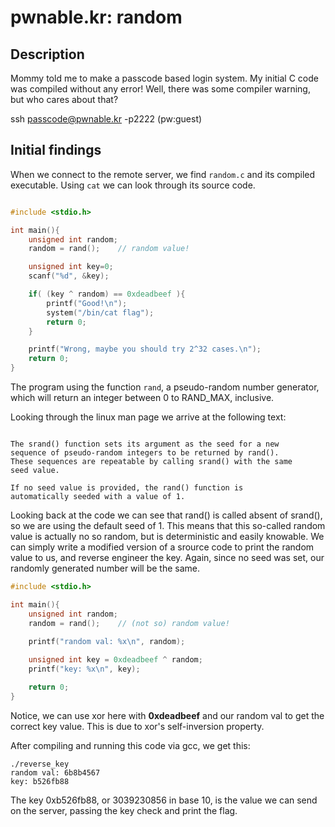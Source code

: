 # pwnable.kr: random

## Description

Mommy told me to make a passcode based login system.
My initial C code was compiled without any error!
Well, there was some compiler warning, but who cares about that?

ssh passcode@pwnable.kr -p2222 (pw:guest)


## Initial findings

When we connect to the remote server, we find `random.c` and its compiled executable. Using `cat` we can look through its source code.


```c

#include <stdio.h>

int main(){
	unsigned int random;
	random = rand();	// random value!

	unsigned int key=0;
	scanf("%d", &key);

	if( (key ^ random) == 0xdeadbeef ){
		printf("Good!\n");
		system("/bin/cat flag");
		return 0;
	}

	printf("Wrong, maybe you should try 2^32 cases.\n");
	return 0;
}

```
The program using the function `rand`, a pseudo-random number generator, which will return an integer between 0 to RAND_MAX, inclusive. 

Looking through the linux man page we arrive at the following text:

```

The srand() function sets its argument as the seed for a new
sequence of pseudo-random integers to be returned by rand().
These sequences are repeatable by calling srand() with the same
seed value.

If no seed value is provided, the rand() function is
automatically seeded with a value of 1.

```

Looking back at the code we can see that rand() is called absent of srand(), so we are using the default seed of 1. This means that this so-called random value is actually no so random, but is deterministic and easily knowable. We can simply write a modified version of a srource code to print the random value to us, and reverse engineer the key. Again, since no seed was set, our randomly generated number will be the same.

```c
#include <stdio.h>

int main(){
	unsigned int random;
	random = rand();	// (not so) random value!
	
	printf("random val: %x\n", random);

	unsigned int key = 0xdeadbeef ^ random;
	printf("key: %x\n", key);

	return 0;
}

```

Notice, we can use xor here with **0xdeadbeef** and our random val to get the correct key value. This is due to xor's self-inversion property.

After compiling and running this code via gcc, we get this:

```
./reverse_key 
random val: 6b8b4567
key: b526fb88
```

The key 0xb526fb88, or 3039230856 in base 10, is the value we can send on the server, passing the key check and print the flag.

